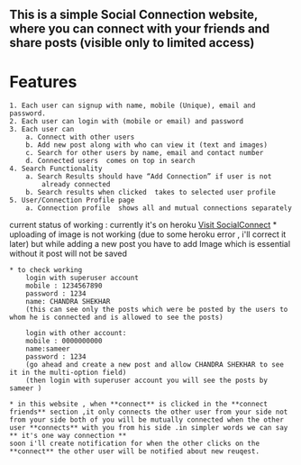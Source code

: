 ## This is a simple Social Connection website, where you can connect with your friends and share posts (visible only to limited access)

# Features 
    1. Each user can signup with name, mobile (Unique), email and password.
    2. Each user can login with (mobile or email) and password
    3. Each user can
        a. Connect with other users
        b. Add new post along with who can view it (text and images)
        c. Search for other users by name, email and contact number
        d. Connected users  comes on top in search
    4. Search Functionality
        a. Search Results should have “Add Connection” if user is not
            already connected
        b. Search results when clicked  takes to selected user profile
    5. User/Connection Profile page
        a. Connection profile  shows all and mutual connections separately


current status of working :
    currently it's on heroku [Visit SocialConnect](https://socialconnect123.herokuapp.com/)
    * uploading of image is not working (due to some heroku error , i'll correct it later) 
      but while adding a new post you have to add Image which is essential without it post will not be saved
    
    * to check working
        login with superuser account
        mobile : 1234567890
        password : 1234
        name: CHANDRA SHEKHAR
        (this can see only the posts which were be posted by the users to whom he is connected and is allowed to see the posts)
        
        login with other account:
        mobile : 0000000000
        name:sameer
        password : 1234
        (go ahead and create a new post and allow CHANDRA SHEKHAR to see it in the multi-option field)
        (then login with superuser account you will see the posts by sameer )

    * in this website , when **connect** is clicked in the **connect friends** section ,it only connects the other user from your side not from your side both of you will be mutually connected when the other user **connects** with you from his side .in simpler words we can say ** it's one way connection **
    soon i'll create notification for when the other clicks on the **connect** the other user will be notified about new reuqest.

    
